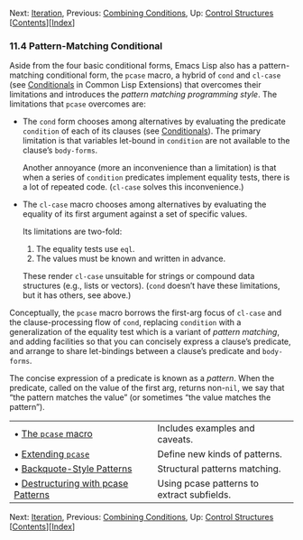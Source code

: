 

Next: [Iteration](Iteration.html), Previous: [Combining Conditions](Combining-Conditions.html), Up: [Control Structures](Control-Structures.html)   \[[Contents](index.html#SEC_Contents "Table of contents")]\[[Index](Index.html "Index")]

### 11.4 Pattern-Matching Conditional

Aside from the four basic conditional forms, Emacs Lisp also has a pattern-matching conditional form, the `pcase` macro, a hybrid of `cond` and `cl-case` (see [Conditionals](https://www.gnu.org/software/emacs/manual/html_node/cl/Conditionals.html#Conditionals) in Common Lisp Extensions) that overcomes their limitations and introduces the *pattern matching programming style*. The limitations that `pcase` overcomes are:

*   The `cond` form chooses among alternatives by evaluating the predicate `condition` of each of its clauses (see [Conditionals](Conditionals.html)). The primary limitation is that variables let-bound in `condition` are not available to the clause’s `body-forms`.

    Another annoyance (more an inconvenience than a limitation) is that when a series of `condition` predicates implement equality tests, there is a lot of repeated code. (`cl-case` solves this inconvenience.)

*   The `cl-case` macro chooses among alternatives by evaluating the equality of its first argument against a set of specific values.

    Its limitations are two-fold:

    1.  The equality tests use `eql`.
    2.  The values must be known and written in advance.

    These render `cl-case` unsuitable for strings or compound data structures (e.g., lists or vectors). (`cond` doesn’t have these limitations, but it has others, see above.)

Conceptually, the `pcase` macro borrows the first-arg focus of `cl-case` and the clause-processing flow of `cond`, replacing `condition` with a generalization of the equality test which is a variant of *pattern matching*, and adding facilities so that you can concisely express a clause’s predicate, and arrange to share let-bindings between a clause’s predicate and `body-forms`.

The concise expression of a predicate is known as a *pattern*. When the predicate, called on the value of the first arg, returns non-`nil`, we say that “the pattern matches the value” (or sometimes “the value matches the pattern”).

|                                                                               |    |                                            |
| :---------------------------------------------------------------------------- | -- | :----------------------------------------- |
| • [The `pcase` macro](pcase-Macro.html)                                       |    | Includes examples and caveats.             |
| • [Extending `pcase`](Extending-pcase.html)                                   |    | Define new kinds of patterns.              |
| • [Backquote-Style Patterns](Backquote-Patterns.html)                         |    | Structural patterns matching.              |
| • [Destructuring with pcase Patterns](Destructuring-with-pcase-Patterns.html) |    | Using pcase patterns to extract subfields. |

Next: [Iteration](Iteration.html), Previous: [Combining Conditions](Combining-Conditions.html), Up: [Control Structures](Control-Structures.html)   \[[Contents](index.html#SEC_Contents "Table of contents")]\[[Index](Index.html "Index")]
